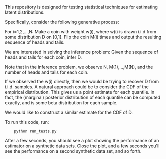 This repository is designed for testing statistical techniques for estimating latent distributions.

Specifically, consider the following generative process:

For i=1,2,...,N:
   Make a coin with weight w(i), where w(i) is drawn i.i.d from some distribution D on [0,1].
   Flip the coin M(i) times and output the resulting sequence of heads and tails.

We are interested in solving the inference problem:
   Given the sequence of heads and tails for each coin, infer D.

Note that in the inference problem, we observe N, M(1),...,M(N), and the number of heads and tails for each coin.

If we observed the w(i) directly, then we would be trying to recover D from i.i.d. samples.  A natural approach could be to consider the CDF of the empirical distribution.  This gives us a point estimate for each quantile.  In fact, the (marginal) posterior distribution of each quantile can be computed exactly, and is some beta distribution for each sample.

We would like to construct a similar estimate for the CDF of D.

To run this code, run:
```
	python run_tests.py
```
After a few seconds, you should see a plot showing the performance of an estimator on a synthetic data sets.  Close
the plot, and a few seconds you'll see the performance on a second synthetic data set, and so forth.




